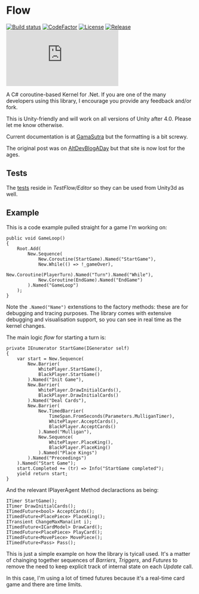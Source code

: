 # Flow
[![Build status](https://ci.appveyor.com/api/projects/status/github/cschladetsch/flow?svg=true)](https://ci.appveyor.com/project/cschladetsch/flow)
[![CodeFactor](https://www.codefactor.io/repository/github/cschladetsch/flow/badge)](https://www.codefactor.io/repository/github/cschladetsch/flow)
[![License](https://img.shields.io/github/license/cschladetsch/flow.svg?label=License&maxAge=86400)](./LICENSE.txt)
[![Release](https://img.shields.io/github/release/cschladetsch/flow.svg?label=Release&maxAge=60)](https://github.com/cschladetsch/flow/releases/latest)
[![Discord](https://discordapp.com/api/guilds/614846759075577882/widget.json)](https://discord.gg/SharedCodingTools)

A C# coroutine-based Kernel for .Net. If you are one of the many developers using this library, I encourage you provide any feedback and/or fork.

This is Unity-friendly and will work on all versions of Unity after 4.0. Please let me know otherwise.

Current documentation is at [GamaSutra](http://www.gamasutra.com/view/news/177397/Indepth_Flow__A_coroutine_kernel_for_Net.php) but the formatting is a bit screwy.

The original post was on [AltDevBlogADay](http://www.altdevblogaday.com/2012/09/07/flow-a-coroutine-kernel-for-net/) but that site is now lost for the ages.

## Tests

The [tests](TestFlow/Editor) reside in _TestFlow/Editor_ so they can be used from Unity3d as well.

## Example

This is a code example pulled straight for a game I'm working on:

```
public void GameLoop()
{
    Root.Add(
        New.Sequence(
            New.Coroutine(StartGame).Named("StartGame"),
            New.While(() => !_gameOver),
                New.Coroutine(PlayerTurn).Named("Turn").Named("While"),
            New.Coroutine(EndGame).Named("EndGame")
        ).Named("GameLoop")
    );
}
```
Note the `.Named("Name")` extenstions to the factory methods: these are for debugging and tracing purposes. The library comes with extensive debugging and visualisation support, so you can see in real time as the kernel changes.

The main logic _flow_ for starting a turn is:

```
private IEnumerator StartGame(IGenerator self)
{
    var start = New.Sequence(
        New.Barrier(
            WhitePlayer.StartGame(),
            BlackPlayer.StartGame()
        ).Named("Init Game"),
        New.Barrier(
            WhitePlayer.DrawInitialCards(),
            BlackPlayer.DrawInitialCards()
        ).Named("Deal Cards"),
        New.Barrier(
            New.TimedBarrier(
                TimeSpan.FromSeconds(Parameters.MulliganTimer),
                WhitePlayer.AcceptCards(),
                BlackPlayer.AcceptCards()
            ).Named("Mulligan"),
            New.Sequence(
                WhitePlayer.PlaceKing(),
                BlackPlayer.PlaceKing()
            ).Named("Place Kings")
        ).Named("Preceedings")
    ).Named("Start Game");
    start.Completed += (tr) => Info("StartGame completed");
    yield return start;
}
```

And the relevant IPlayerAgent Method declaractions as being:

```
ITimer StartGame();
ITimer DrawInitialCards();
ITimedFuture<bool> AcceptCards();
ITimedFuture<PlacePiece> PlaceKing();
ITransient ChangeMaxMana(int i);
ITimedFuture<ICardModel> DrawCard();
ITimedFuture<PlacePiece> PlayCard();
ITimedFuture<MovePiece> MovePiece();
ITimedFuture<Pass> Pass();
```

This is just a simple example on how the library is tyicall used. It's a matter of chainging together sequences of _Barriers_, _Triggers_, and _Futures_ to remove the need to keep explicit track of internal state on each *Update* call.

In this case, I'm using a lot of timed futures because it's a real-time card game and there are time limits.
